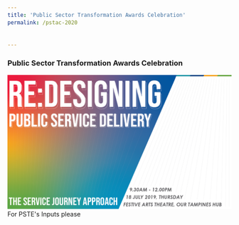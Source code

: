 ```yaml
---
title: 'Public Sector Transformation Awards Celebration'
permalink: /pstac-2020


---
```



### Public Sector Transformation Awards Celebration
![PSC2020](/images/Conference_Banner.png)
<br>
For PSTE's Inputs please
<br>
<br>

